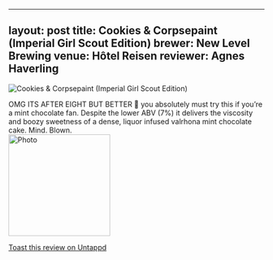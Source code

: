 
---
layout: post
title:  Cookies & Corpsepaint (Imperial Girl Scout Edition)
brewer: New Level Brewing
venue: Hôtel Reisen
reviewer: Agnes Haverling
---

![Cookies & Corpsepaint (Imperial Girl Scout Edition)](https://assets.untappd.com/photos/2023_06_30/42c2714377a862d4b04229c665e0f8c5_200x200.jpg)

OMG ITS AFTER EIGHT BUT BETTER 🤤 you absolutely must try this if you’re a mint chocolate fan. Despite the lower ABV (7%) it delivers the viscosity and boozy sweetness of a dense, liquor infused valrhona mint chocolate cake. Mind. Blown.
						  <br />
						  <img height="200" width="200" src="https://assets.untappd.com/photos/2023_06_30/42c2714377a862d4b04229c665e0f8c5_200x200.jpg" alt="Photo">         
						
[Toast this review on Untappd](https://untappd.com/user/&#45;Spacebacon&#45;/checkin/1289001789)

